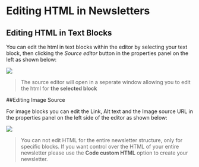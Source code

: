 # Editing HTML in Newsletters 

## Editing HTML in Text Blocks

You can edit the html in text blocks within the editor by selecting your text block, then clicking the _Source editor_ button
in the properties panel on the left as shown below:

![](/kb/images/html_source.png)

>The source editor will open in a seperate window allowing you to edit the html for **the selected block**

##Editing Image Source

For image blocks you can edit the Link, Alt text and the Image source URL in the properties panel on the left side of the editor as 
shown below:

![](/kb/images/html_source1.png)

> You can not edit HTML for the entire newsletter structure, only for specific blocks. If you want control over the HTML of your entire
newsletter please use the **Code custom HTML** option to create your newsletter.
